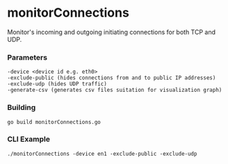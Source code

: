 # monitorConnections
Monitor's incoming and outgoing initiating connections for both TCP and UDP.

### Parameters
```
-device <device id e.g. eth0>
-exclude-public (hides connections from and to public IP addresses)
-exclude-udp (hides UDP traffic)
-generate-csv (generates csv files suitation for visualization graph)
```
### Building
```
go build monitorConnections.go
```


### CLI Example
```
./monitorConnections -device en1 -exclude-public -exclude-udp
```

